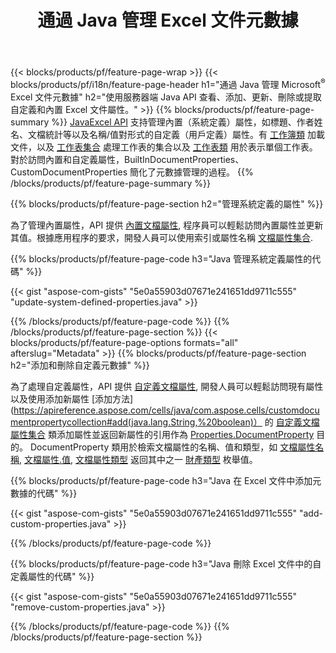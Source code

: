 ﻿---
title: 通過 Java 管理 Excel 文件元數據
url: /zh-hant/java/metadata/
description: 只需幾行 Java 代碼即可查看、添加、編輯、刪除或提取 Excel 文件元數據
---
{{< blocks/products/pf/feature-page-wrap >}}
{{< blocks/products/pf/i18n/feature-page-header h1="通過 Java 管理 Microsoft<sup>&reg;</sup> Excel 文件元數據" h2="使用服務器端 Java API 查看、添加、更新、刪除或提取自定義和內置 Excel 文件屬性。" >}}
{{% blocks/products/pf/feature-page-summary %}}
[JavaExcel API](/cells/java/) 支持管理內置（系統定義）屬性，如標題、作者姓名、文檔統計等以及名稱/值對形式的自定義（用戶定義）屬性。有 [工作簿類](https://apireference.aspose.com/cells/java/com.aspose.cells/Workbook) 加載文件，以及 [工作表集合](https://apireference.aspose.com/cells/java/com.aspose.cells/WorksheetCollection) 處理工作表的集合以及 [工作表類](https://apireference.aspose.com/cells/java/com.aspose.cells/Worksheet) 用於表示單個工作表。對於訪問內置和自定義屬性，BuiltInDocumentProperties、CustomDocumentProperties 簡化了元數據管理的過程。 
{{% /blocks/products/pf/feature-page-summary %}}

{{% blocks/products/pf/feature-page-section h2="管理系統定義的屬性" %}}

為了管理內置屬性，API 提供 [內置文檔屬性](https://apireference.aspose.com/cells/java/com.aspose.cells/worksheetcollection#BuiltInDocumentProperties), 程序員可以輕鬆訪問內置屬性並更新其值。根據應用程序的要求，開發人員可以使用索引或屬性名稱 [文檔屬性集合](https://apireference.aspose.com/cells/java/com.aspose.cells/DocumentPropertyCollection). 

{{% blocks/products/pf/feature-page-code h3="Java 管理系統定義屬性的代碼" %}}

{{< gist "aspose-com-gists" "5e0a55903d07671e241651dd9711c555" "update-system-defined-properties.java" >}}

{{% /blocks/products/pf/feature-page-code %}}
{{% /blocks/products/pf/feature-page-section %}}
{{< blocks/products/pf/feature-page-options formats="all" afterslug="Metadata" >}}
{{% blocks/products/pf/feature-page-section h2="添加和刪除自定義元數據" %}}

為了處理自定義屬性，API 提供 [自定義文檔屬性](https://apireference.aspose.com/cells/java/com.aspose.cells/worksheetcollection#CustomDocumentProperties), 開發人員可以輕鬆訪問現有屬性以及使用添加新屬性 [添加方法](https://apireference.aspose.com/cells/java/com.aspose.cells/customdocumentpropertycollection#add(java.lang.String,%20boolean)） 的 [自定義文檔屬性集合](https://apireference.aspose.com/cells/java/com.aspose.cells/CustomDocumentPropertyCollection) 類添加屬性並返回新屬性的引用作為 [Properties.DocumentProperty](https://apireference.aspose.com/cells/java/com.aspose.cells/DocumentProperty) 目的。 DocumentProperty 類用於檢索文檔屬性的名稱、值和類型，如 [文檔屬性名稱](https://apireference.aspose.com/cells/java/com.aspose.cells/documentproperty#Name), [文檔屬性.值](https://apireference.aspose.com/cells/java/com.aspose.cells/documentproperty#Value),  [文檔屬性類型](https://apireference.aspose.com/cells/java/com.aspose.cells/documentproperty#Type) 返回其中之一 [財產類型](https://apireference.aspose.com/cells/java/com.aspose.cells/PropertyType) 枚舉值。 
 
{{% blocks/products/pf/feature-page-code h3="Java 在 Excel 文件中添加元數據的代碼" %}}

{{< gist "aspose-com-gists" "5e0a55903d07671e241651dd9711c555" "add-custom-properties.java" >}}

{{% /blocks/products/pf/feature-page-code %}}


{{% blocks/products/pf/feature-page-code h3="Java 刪除 Excel 文件中的自定義屬性的代碼" %}}

{{< gist "aspose-com-gists" "5e0a55903d07671e241651dd9711c555" "remove-custom-properties.java" >}}

{{% /blocks/products/pf/feature-page-code %}}
{{% /blocks/products/pf/feature-page-section %}}
